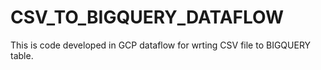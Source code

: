 # CSV_TO_BIGQUERY_DATAFLOW

This is code developed in GCP dataflow for wrting CSV file to BIGQUERY table.
